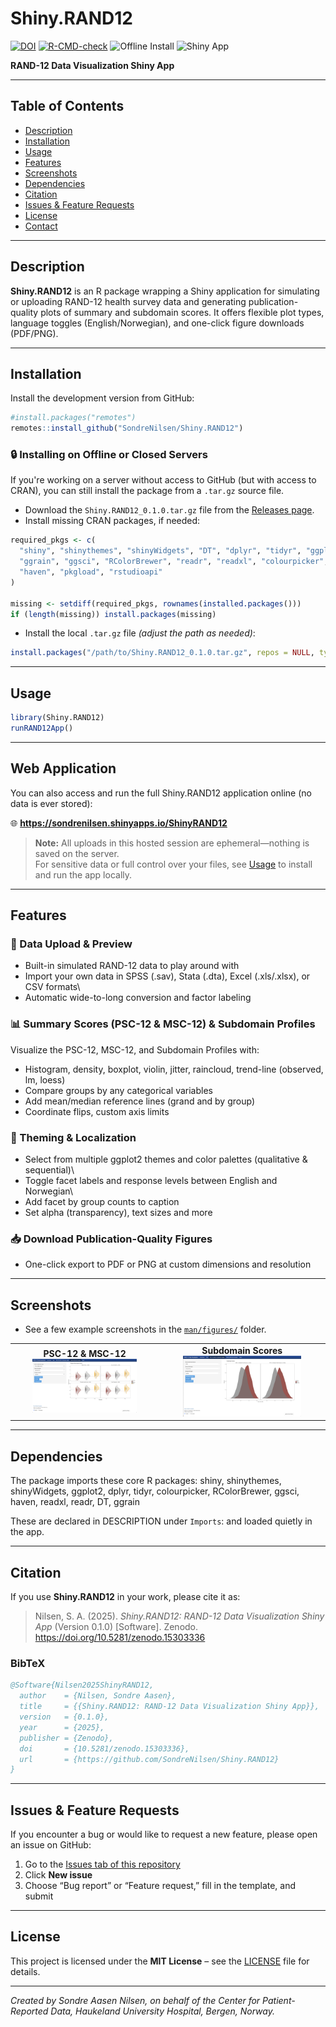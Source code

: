 # Shiny.RAND12

<!-- badges: start -->
[![DOI](https://zenodo.org/badge/DOI/10.5281/zenodo.15303336.svg)](https://doi.org/10.5281/zenodo.15303336)
[![R-CMD-check](https://github.com/SondreNilsen/Shiny.RAND12/actions/workflows/R-CMD-check.yaml/badge.svg)](https://github.com/SondreNilsen/Shiny.RAND12/actions/workflows/R-CMD-check.yaml)
![Offline Install](https://img.shields.io/badge/offline--install-ready-brightgreen)
![Shiny App](https://img.shields.io/badge/Shiny_App-RAND--12-blue)
<!-- badges: end -->

**RAND-12 Data Visualization Shiny App**

------------------------------------------------------------------------

## Table of Contents

-   [Description](#description)
-   [Installation](#installation)
-   [Usage](#usage)
-   [Features](#features)
-   [Screenshots](#screenshots)
-   [Dependencies](#dependencies)
-   [Citation](#citation)
-   [Issues & Feature Requests](#issues--feature-requests)
-   [License](#license)
-   [Contact](#contact)

------------------------------------------------------------------------

## Description

**Shiny.RAND12** is an R package wrapping a Shiny application for simulating or uploading RAND-12 health survey data and generating publication-quality plots of summary and subdomain scores. It offers flexible plot types, language toggles (English/Norwegian), and one-click figure downloads (PDF/PNG).

------------------------------------------------------------------------

## Installation

Install the development version from GitHub:

``` r
#install.packages("remotes")
remotes::install_github("SondreNilsen/Shiny.RAND12")
```

### 🔒 Installing on Offline or Closed Servers

If you're working on a server without access to GitHub (but with access to CRAN), you can still install the package from a `.tar.gz` source file.

-   Download the `Shiny.RAND12_0.1.0.tar.gz` file from the [Releases page](https://github.com/SondreNilsen/Shiny.RAND12/releases).
-   Install missing CRAN packages, if needed:

```r
required_pkgs <- c(
  "shiny", "shinythemes", "shinyWidgets", "DT", "dplyr", "tidyr", "ggplot2",
  "ggrain", "ggsci", "RColorBrewer", "readr", "readxl", "colourpicker",
  "haven", "pkgload", "rstudioapi"
)

missing <- setdiff(required_pkgs, rownames(installed.packages()))
if (length(missing)) install.packages(missing)
```

- Install the local `.tar.gz` file *(adjust the path as needed)*:

```r
install.packages("/path/to/Shiny.RAND12_0.1.0.tar.gz", repos = NULL, type = "source")
```
------------------------------------------------------------------------

## Usage

``` r
library(Shiny.RAND12)
runRAND12App()
```

------------------------------------------------------------------------

## Web Application

You can also access and run the full Shiny.RAND12 application online (no data is ever stored):

🌐 **https://sondrenilsen.shinyapps.io/ShinyRAND12**

> **Note:** All uploads in this hosted session are ephemeral—nothing is saved on the server.  
> For sensitive data or full control over your files, see [Usage](#usage) to install and run the app locally.

------------------------------------------------------------------------


## Features

### 📂 Data Upload & Preview

-   Built-in simulated RAND-12 data to play around with
-   Import your own data in SPSS (.sav), Stata (.dta), Excel (.xls/.xlsx), or CSV formats\
-   Automatic wide-to-long conversion and factor labeling

### 📊 Summary Scores (PSC-12 & MSC-12) & Subdomain Profiles

Visualize the PSC-12, MSC-12, and Subdomain Profiles with: 
- Histogram, density, boxplot, violin, jitter, raincloud, trend-line (observed, lm, loess) 
- Compare groups by any categorical variables 
- Add mean/median reference lines (grand and by group) 
- Coordinate flips, custom axis limits

### 🎨 Theming & Localization

-   Select from multiple ggplot2 themes and color palettes (qualitative & sequential)\
-   Toggle facet labels and response levels between English and Norwegian\
-   Add facet by group counts to caption
-   Set alpha (transparency), text sizes and more

### 📥 Download Publication-Quality Figures

-   One-click export to PDF or PNG at custom dimensions and resolution

------------------------------------------------------------------------

## Screenshots

- See a few example screenshots in the [`man/figures/`](man/figures/) folder.

<table>
<tr>
  <td align="center">
    <strong>PSC-12 & MSC-12</strong><br/>
    <img
      src="man/figures/Screenshot_subdomain_rain.png"
      alt="RAND-12 Physical Subdomain raincloud plot"
      width="75%"
    />
  </td>
  <td align="center">
    <strong>Subdomain Scores</strong><br/>
    <img
      src="man/figures/Screenshot_summary_density.png"
      alt="RAND-12 PSC-12 & MSC-12 density plot"
      width="75%"
    />
  </td>
</tr>
</table>

------------------------------------------------------------------------

## Dependencies

The package imports these core R packages: shiny, shinythemes, shinyWidgets, ggplot2, dplyr, tidyr, colourpicker, RColorBrewer, ggsci, haven, readxl, readr, DT, ggrain

These are declared in DESCRIPTION under `Imports`: and loaded quietly in the app.

------------------------------------------------------------------------

## Citation

If you use **Shiny.RAND12** in your work, please cite it as:

> Nilsen, S. A. (2025). *Shiny.RAND12: RAND-12 Data Visualization Shiny App* (Version 0.1.0) [Software]. Zenodo. https://doi.org/10.5281/zenodo.15303336

### BibTeX

```bibtex
@Software{Nilsen2025ShinyRAND12,
  author    = {Nilsen, Sondre Aasen},
  title     = {{Shiny.RAND12: RAND-12 Data Visualization Shiny App}},
  version   = {0.1.0},
  year      = {2025},
  publisher = {Zenodo},
  doi       = {10.5281/zenodo.15303336},
  url       = {https://github.com/SondreNilsen/Shiny.RAND12}
}

```
------------------------------------------------------------------------
## Issues & Feature Requests

If you encounter a bug or would like to request a new feature, please open an issue on GitHub:

1. Go to the [Issues tab of this repository](https://github.com/SondreNilsen/Shiny.RAND12/issues)  
2. Click **New issue**  
3. Choose “Bug report” or “Feature request,” fill in the template, and submit

------------------------------------------------------------------------


## License

This project is licensed under the **MIT License** – see the [LICENSE](LICENSE) file for details.

------------------------------------------------------------------------

*Created by Sondre Aasen Nilsen, on behalf of the Center for Patient-Reported Data, Haukeland University Hospital, Bergen, Norway.*

